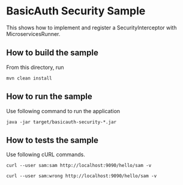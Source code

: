 # BasicAuth Security Sample

This shows how to implement and register a SecurityInterceptor with MicroservicesRunner.

## How to build the sample

From this directory, run

```
mvn clean install
```

## How to run the sample


Use following command to run the application

```
java -jar target/basicauth-security-*.jar
```

## How to tests the sample

Use following cURL commands.

```
curl --user sam:sam http://localhost:9090/hello/sam -v

curl --user sam:wrong http://localhost:9090/hello/sam -v

```
